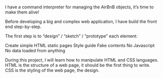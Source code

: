 I have a command interpreter for managing the AirBnB objects, it’s time to make them alive!

Before developing a big and complex web application, I have build the front end step-by-step.

The first step is to “design” / “sketch” / “prototype” each element:

Create simple HTML static pages
Style guide
Fake contents
No Javascript
No data loaded from anything

During this project, I will learn how to manipulate HTML and CSS languages. HTML is the structure of a web page, it should be the first thing to write. CSS is the styling of the web page, the design.


